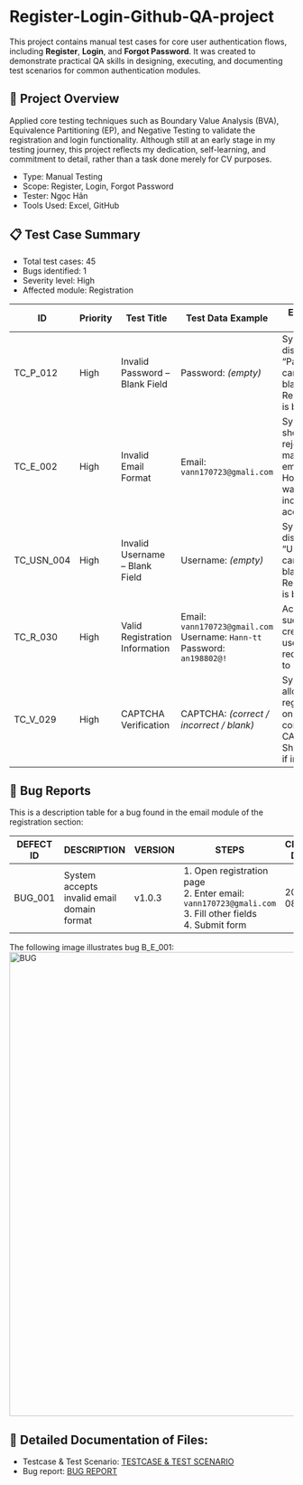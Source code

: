 # Register-Login-Github-QA-project
This project contains manual test cases for core user authentication flows, including **Register**, **Login**, and **Forgot Password**. It was created to demonstrate practical QA skills in designing, executing, and documenting test scenarios for common authentication modules.
## 📌 Project Overview

Applied core testing techniques such as Boundary Value Analysis (BVA), Equivalence Partitioning (EP), and Negative Testing to validate the registration and login functionality. Although still at an early stage in my testing journey, this project reflects my dedication, self-learning, and commitment to detail, rather than a task done merely for CV purposes.
- Type: Manual Testing
- Scope: Register, Login, Forgot Password
- Tester: Ngọc Hân
- Tools Used: Excel, GitHub

## 📋 Test Case Summary

- Total test cases: 45 
- Bugs identified: 1  
- Severity level: High 
- Affected module: Registration

| ID        | Priority | Test Title                         | Test Data Example                        | Expected Result                                                                 | Status  |
|-----------|----------|-------------------------------------|------------------------------------------|----------------------------------------------------------------------------------|---------|
| TC_P_012  | High     | Invalid Password – Blank Field      | Password: *(empty)*                      | System displays “Password cannot be blank.” Registration is blocked.            | ✅ Pass |
| TC_E_002  | High     | Invalid Email Format                | Email: `vann170723@gmali.com`            | System should reject malformed email. However, it was incorrectly accepted.     | ❌ Fail |
| TC_USN_004| High     | Invalid Username – Blank Field      | Username: *(empty)*                      | System displays “Username cannot be blank.” Registration is blocked.            | ✅ Pass |
| TC_R_030  | High     | Valid Registration Information      | Email: `vann170723@gmail.com`<br>Username: `Hann-tt`<br>Password: `an198802@!` | Account is successfully created and user is redirected to login.                | ✅ Pass |
| TC_V_029  | High     | CAPTCHA Verification                | CAPTCHA: *(correct / incorrect / blank)* | System allows registration only with correct CAPTCHA. Shows error if incorrect. | ⏳ Pending |


## 🐞 Bug Reports

This is a description table for a bug found in the email module of the registration section:

| DEFECT ID   | DESCRIPTION                              | VERSION  | STEPS                                                  | CREATE DATE | FILE             | CREATE BY | STATUS  | FIXED BY | CLOSE DATE | SEVERITY | PRIORITY |
|-------------|------------------------------------------|----------|--------------------------------------------------------|-------------|------------------|------------|---------|----------|-------------|----------|----------|
| BUG_001     | System accepts invalid email domain format  | v1.0.3| 1. Open registration page<br>2. Enter email: `vann170723@gmali.com`<br>3. Fill other fields<br>4. Submit form | 2025-08-26| Registration.js | NGOC HAN| OPEN | - | - | MAJOR | HIGH | 

The following image illustrates bug B_E_001:
<img width="857" height="822" alt="BUG" src="https://github.com/user-attachments/assets/21eba9ac-5bfa-4041-bed3-4fbffe20fa2a" />


## 📄 Detailed Documentation of Files:

- Testcase & Test Scenario: [TESTCASE & TEST SCENARIO](./TESTCASE%20AND%20TEST%20SCENARIO.xlsx)  
- Bug report: [BUG REPORT](./BUG%20REPORTS.xlsx)
